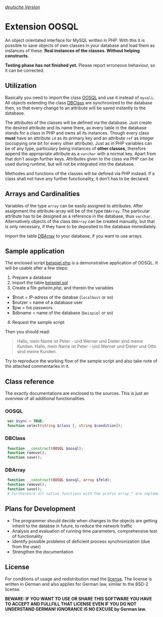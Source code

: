 *[deutsche Version](/README.md)*

Extension OOSQL
===============

An object orientated interface for MySQL written in PHP. With this it is possible to save objects of own classes in your database and load them
as instances of these. **Real instances of the classes. Without helping constructs.**

**Testing phase has not finished yet.** Please report erroneous behaviour, so it can be corrected.

Utilization
-----------

Basically you need to import the class [OOSQL](oosql.php) and use it instead of `mysqli`. All objects extending the class [DBClass](dbclass.php)
are synchronized to the database then, so that every change to an attribute will be saved instantly to the database.

The attributes of the classes will be defined via the database. Just create the desired attribute and its name there, as every table in the
database stands for a class in PHP and owns all its instances. Though every class **must** have an attribute `id` as its primary key and an
attribute `ref` as integer (occupying one bit for every other attribute). Just as in PHP variables can be of any type, particulary being
instances of **other classes**, therefore append the appropriate attribute as a `varchar` with a normal key. Apart from that don't assign further
keys. Attributes given to the class via PHP can be used during runtime, but will not be integrated into the database.

Methodes and functions of the classes will be defined via PHP instead. If a class shall not have any further functionality, it don't has to be
declared.

Arrays and Cardinalities
------------------------

Variables of the type `array` can be easily assigned to attributes. After assignment the attribute-array will be of the type `DBArray`. The
particular attribute has to be designed as a reference in the database, thus `varchar`. Alternatively objects of the class `DBArray` can be
created manually, but that is only necessary, if they have to be deposited to the database immediately.

Import the table [DBArray](dbarray.sql) to your database, if you want to use arrays.

Sample application
------------------

The enclosed script [beispiel.php](beispiel.php) is a demonstrative application of OOSQL. It will be usable after a few steps:
 1. Prepare a database
 2. Import the table [beispiel.sql](beispiel.sql)
 3. Create a file *geheim.php*, and therein the variables
  - $host = IP-adress of the databse (`localhost` or so)
  - $nutzer = name of a database user
  - $pw = his passwors
  - $dbname = name of the database (`beispiel` or so)
 4. Request the sample script

Then you should read:

> Hallo, mein Name ist Peter - und Werner und Dieter sind meine Kunden.
> Hallo, mein Name ist Peter - und Werner und Dieter und Otto sind meine Kunden.

Try to reproduce the working flow of the sample script and also take note of the attached commentaries in it.

Class reference
---------------

The exactly documentations are enclosed to the sources. This is just an overview of all additional functionalities.

### OOSQL

```php
 var $sync = TRUE;
 function select(string $class [, string $condition]);
```

### DBClass

```php
 function __construct(OOSQL $oosql);
 function remove();
 function save();
```

### DBArray

```php
 function __construct(OOSQL $oosql, array $feld);
 function remove();
 function save();
 # Furthermore all native functions with the prefix array_* are implemented as functions without prefix (e.g. $dbarray->push())
```

Plans for Development
---------------------

- The programmer should decide when changes to the objects are getting inherit to the databse in future, to reduce the network traffic
- Analysis and evaluation of running time parameters, comprehensive test of functionality
- Identify possible problems of deficient process synchronization (due from the user)
- Strengthen the documentation

License
-------

For conditions of usage and redistribution read the [license](lizenz). The license is written in German and also applies for German law, similar
to the BSD-2 license.

**BEWARE: IF YOU WANT TO USE OR SHARE THIS SOFTWARE YOU HAVE TO ACCEPT AND FULLFILL THAT LICENSE EVEN IF YOU DO NOT UNDERSTAND GERMAN!
IGNORANCE IS NO EXCUSE by German law.**
